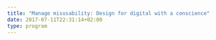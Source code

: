```yaml
---
title: "Manage misusability: Design for digital with a conscience"
date: 2017-07-11T22:31:14+02:00
type: program
---
```


